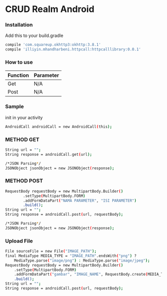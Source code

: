 # CRUD Realm Android
### Installation
Add this to your build.gradle

```sh
compile 'com.squareup.okhttp3:okhttp:3.8.1'
compile 'illiyin.mhandharbeni.httpcall:httpcalllibrary:0.0.1'
```

### How to use

| Function | Parameter |
| ------ | ------ |
| Get | N/A |
| Post | N/A |

### Sample
init in your activity
```sh
AndroidCall androidCall = new AndroidCall(this);
```

### METHOD GET
```sh
String url = "";
String response = androidCall.get(url);

/*JSON Parsing*/
JSONObject jsonObject = new JSONObject(response);
```
### METHOD POST
```sh
RequestBody requestBody = new MultipartBody.Builder()
        .setType(MultipartBody.FORM)
        .addFormDataPart("NAMA PARAMETER", "ISI PARAMETER")
        .build();
String url = "";
String response = androidCall.post(url, requestBody);

/*JSON Parsing*/
JSONObject jsonObject = new JSONObject(response);
```


### Upload File
```sh
File sourceFile = new File("IMAGE_PATH");
final MediaType MEDIA_TYPE = "IMAGE_PATH".endsWith("png") ?
    MediaType.parse("image/png") : MediaType.parse("image/jpeg");
RequestBody requestBody = new MultipartBody.Builder()
    .setType(MultipartBody.FORM)
    .addFormDataPart("gambar", "IMAGE_NAME", RequestBody.create(MEDIA_TYPE, sourceFile))
    .build();
String url = "";
String response = androidCall.post(url, requestBody);
```
